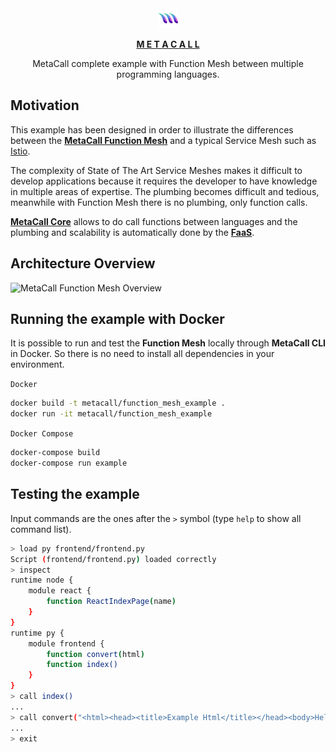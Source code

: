 <div align="center">
    <a href="https://metacall.io" target="_blank"><img src="https://raw.githubusercontent.com/metacall/core/master/deploy/images/logo.png" alt="M E T A C A L L" style="max-width:100%;" width="32" height="32">
    <p><b>M E T A C A L L</b></p></a>
    <p>MetaCall complete example with Function Mesh between multiple programming languages.</p>
</div>

## Motivation

This example has been designed in order to illustrate the differences between the **[MetaCall Function Mesh](https://medium.com/@metacall/function-mesh-architecture-c0304ba4bad0)** and a typical Service Mesh such as [Istio](https://istio.io/docs/examples/bookinfo/).

The complexity of State of The Art Service Meshes makes it difficult to develop applications because it requires the developer to have knowledge in multiple areas of expertise. The plumbing becomes difficult and tedious, meanwhile with Function Mesh there is no plumbing, only function calls.

**[MetaCall Core](https://github.com/metacall/core)** allows to do call functions between languages and the plumbing and scalability is automatically done by the **[FaaS](https://metacall.io)**.

## Architecture Overview

![MetaCall Function Mesh Overview](/overview.png)

## Running the example with Docker

It is possible to run and test the **Function Mesh** locally through **MetaCall CLI** in Docker. So there is no need to install all dependencies in your environment.

`Docker`

``` sh
docker build -t metacall/function_mesh_example .
docker run -it metacall/function_mesh_example
```

`Docker Compose`

``` sh
docker-compose build
docker-compose run example
```

## Testing the example

Input commands are the ones after the `>` symbol (type `help` to show all command list).

``` sh
> load py frontend/frontend.py
Script (frontend/frontend.py) loaded correctly
> inspect
runtime node {
    module react {
        function ReactIndexPage(name)
    }
}
runtime py {
    module frontend {
        function convert(html)
        function index()
    }
}
> call index()
...
> call convert("<html><head><title>Example Html</title></head><body>Hello World</body></html>")
...
> exit
```

